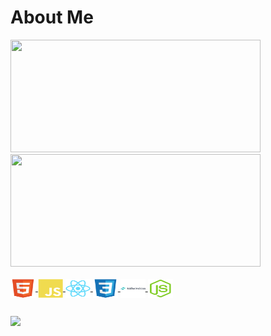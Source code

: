 # About Me

<div>
  <a href="https://github.com/phr31">
  <img height="180em" width="400em" src="https://github-readme-stats.vercel.app/api?username=phr31&show_icons=true&theme=github_dark&include_all_commits=true&count_private=true"/>
  <img height="180em" width="400em" src="https://github-readme-stats.vercel.app/api/top-langs/?username=phr31&layout=compact&langs_count=7&theme=github_dark"/>
</div>

<div style="display: inline_block"><br>
  <img align="center" alt="HTML" height="30" width="40" src="https://raw.githubusercontent.com/devicons/devicon/master/icons/html5/html5-original.svg">
  <img align="center" alt="Js" height="30" width="40" src="https://raw.githubusercontent.com/devicons/devicon/master/icons/javascript/javascript-plain.svg">
  <img align="center" alt="React" height="30" width="40" src="https://raw.githubusercontent.com/devicons/devicon/master/icons/react/react-original.svg">
  <img align="center" alt="CSS" height="30" width="40" src="https://raw.githubusercontent.com/devicons/devicon/master/icons/css3/css3-original.svg">
  <img align="center" alt="TailWindCSS" height="30" width="40" src="https://github.com/devicons/devicon/blob/master/icons/tailwindcss/tailwindcss-original-wordmark.svg">
  <img align="center" alt="NodeJS" height="30" width="40" src="https://github.com/devicons/devicon/blob/master/icons/nodejs/nodejs-original.svg">
</div>

##
  
<div>
  <a href="https://www.linkedin.com/in/paulo-rodrigues-aba95986/" target="_blank"><img src="https://img.shields.io/badge/-LinkedIn-%230077B5?style=for-the-badge&logo=linkedin&logoColor=white" target="_blank"></a> 
</div>
